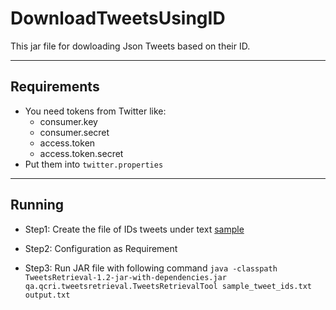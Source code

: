 # DownloadTweetsUsingID
This jar file for dowloading Json Tweets based on their ID.

----
## Requirements
- You need tokens from Twitter like:
  - consumer.key
  - consumer.secret
  - access.token
  - access.token.secret
- Put them into   `twitter.properties`

----
## Running
- Step1: Create the file of IDs tweets under text [sample](https://github.com/quanap5/DownloadTweetsUsingID/blob/master/sample_tweet_ids_Nepal.txt)

- Step2: Configuration as Requirement

- Step3: Run JAR file with following command
  `java -classpath TweetsRetrieval-1.2-jar-with-dependencies.jar qa.qcri.tweetsretrieval.TweetsRetrievalTool sample_tweet_ids.txt output.txt`
  
